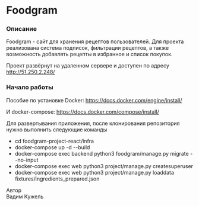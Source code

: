 # Foodgram

### Описание
Foodgram - сайт для хранения рецептов пользователей. Для проекта реализована система подписок, фильтрации рецептов, а также возможность добавлять рецепты в избранное и список покупок.

Проект развёрнут на удаленном сервере и доступен по адресу http://51.250.2.248/

### Начало работы
Пособие по установке Docker: https://docs.docker.com/engine/install/

И docker-compose: https://docs.docker.com/compose/install/

Для развертывания приложения, после клонирования репозитория нужно выполнить следующие команды
- cd foodgram-project-react/infra
- docker-compose up -d --build
- docker-compose exec backend python3 foodgram/manage.py migrate --no-input
- docker-compose exec web python3 project/manage.py createsuperuser
- docker-compose exec web python3 project/manage.py loaddata fixtures/ingredients_prepared.json

Автор<br>
Вадим Кужель
